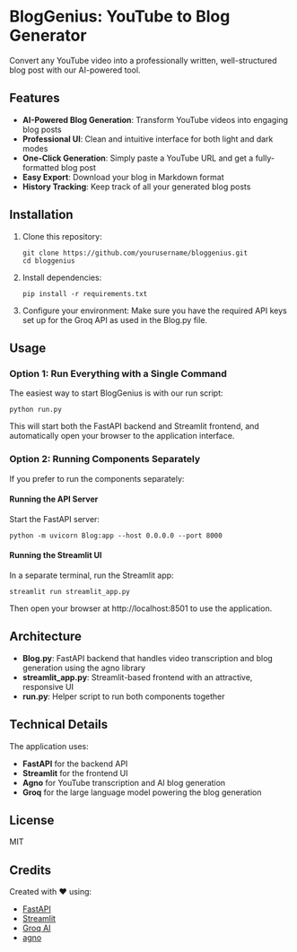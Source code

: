 # BlogGenius: YouTube to Blog Generator

Convert any YouTube video into a professionally written, well-structured blog post with our AI-powered tool.

## Features

- **AI-Powered Blog Generation**: Transform YouTube videos into engaging blog posts
- **Professional UI**: Clean and intuitive interface for both light and dark modes
- **One-Click Generation**: Simply paste a YouTube URL and get a fully-formatted blog post
- **Easy Export**: Download your blog in Markdown format
- **History Tracking**: Keep track of all your generated blog posts

## Installation

1. Clone this repository:
   ```
   git clone https://github.com/yourusername/bloggenius.git
   cd bloggenius
   ```

2. Install dependencies:
   ```
   pip install -r requirements.txt
   ```

3. Configure your environment:
   Make sure you have the required API keys set up for the Groq API as used in the Blog.py file.

## Usage

### Option 1: Run Everything with a Single Command

The easiest way to start BlogGenius is with our run script:

```
python run.py
```

This will start both the FastAPI backend and Streamlit frontend, and automatically open your browser to the application interface.

### Option 2: Running Components Separately

If you prefer to run the components separately:

#### Running the API Server

Start the FastAPI server:

```
python -m uvicorn Blog:app --host 0.0.0.0 --port 8000
```

#### Running the Streamlit UI

In a separate terminal, run the Streamlit app:

```
streamlit run streamlit_app.py
```

Then open your browser at http://localhost:8501 to use the application.

## Architecture

- **Blog.py**: FastAPI backend that handles video transcription and blog generation using the agno library
- **streamlit_app.py**: Streamlit-based frontend with an attractive, responsive UI
- **run.py**: Helper script to run both components together

## Technical Details

The application uses:
- **FastAPI** for the backend API
- **Streamlit** for the frontend UI
- **Agno** for YouTube transcription and AI blog generation
- **Groq** for the large language model powering the blog generation

## License

MIT

## Credits

Created with ❤️ using:
- [FastAPI](https://fastapi.tiangolo.com/)
- [Streamlit](https://streamlit.io/)
- [Groq AI](https://groq.com/)
- [agno](https://github.com/agno) 